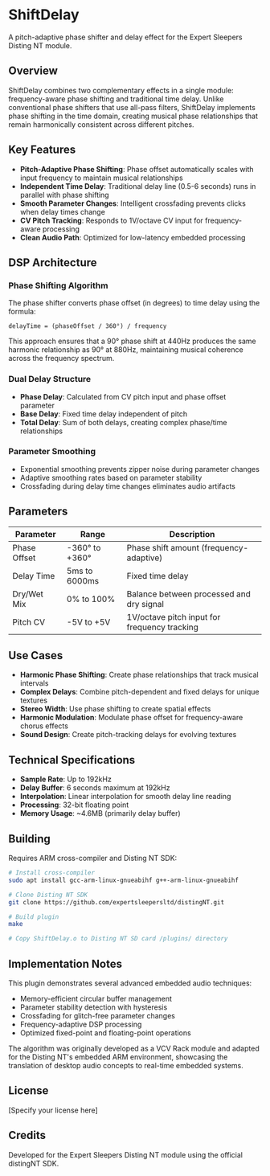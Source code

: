 # ShiftDelay

A pitch-adaptive phase shifter and delay effect for the Expert Sleepers Disting NT module.

## Overview

ShiftDelay combines two complementary effects in a single module: frequency-aware phase shifting and traditional time delay. Unlike conventional phase shifters that use all-pass filters, ShiftDelay implements phase shifting in the time domain, creating musical phase relationships that remain harmonically consistent across different pitches.

## Key Features

- **Pitch-Adaptive Phase Shifting**: Phase offset automatically scales with input frequency to maintain musical relationships
- **Independent Time Delay**: Traditional delay line (0.5-6 seconds) runs in parallel with phase shifting
- **Smooth Parameter Changes**: Intelligent crossfading prevents clicks when delay times change
- **CV Pitch Tracking**: Responds to 1V/octave CV input for frequency-aware processing
- **Clean Audio Path**: Optimized for low-latency embedded processing

## DSP Architecture

### Phase Shifting Algorithm
The phase shifter converts phase offset (in degrees) to time delay using the formula:
```
delayTime = (phaseOffset / 360°) / frequency
```

This approach ensures that a 90° phase shift at 440Hz produces the same harmonic relationship as 90° at 880Hz, maintaining musical coherence across the frequency spectrum.

### Dual Delay Structure
- **Phase Delay**: Calculated from CV pitch input and phase offset parameter
- **Base Delay**: Fixed time delay independent of pitch
- **Total Delay**: Sum of both delays, creating complex phase/time relationships

### Parameter Smoothing
- Exponential smoothing prevents zipper noise during parameter changes
- Adaptive smoothing rates based on parameter stability
- Crossfading during delay time changes eliminates audio artifacts

## Parameters

| Parameter | Range | Description |
|-----------|-------|-------------|
| Phase Offset | -360° to +360° | Phase shift amount (frequency-adaptive) |
| Delay Time | 5ms to 6000ms | Fixed time delay |
| Dry/Wet Mix | 0% to 100% | Balance between processed and dry signal |
| Pitch CV | -5V to +5V | 1V/octave pitch input for frequency tracking |

## Use Cases

- **Harmonic Phase Shifting**: Create phase relationships that track musical intervals
- **Complex Delays**: Combine pitch-dependent and fixed delays for unique textures
- **Stereo Width**: Use phase shifting to create spatial effects
- **Harmonic Modulation**: Modulate phase offset for frequency-aware chorus effects
- **Sound Design**: Create pitch-tracking delays for evolving textures

## Technical Specifications

- **Sample Rate**: Up to 192kHz
- **Delay Buffer**: 6 seconds maximum at 192kHz
- **Interpolation**: Linear interpolation for smooth delay line reading
- **Processing**: 32-bit floating point
- **Memory Usage**: ~4.6MB (primarily delay buffer)

## Building

Requires ARM cross-compiler and Disting NT SDK:

```bash
# Install cross-compiler
sudo apt install gcc-arm-linux-gnueabihf g++-arm-linux-gnueabihf

# Clone Disting NT SDK
git clone https://github.com/expertsleepersltd/distingNT.git

# Build plugin
make

# Copy ShiftDelay.o to Disting NT SD card /plugins/ directory
```

## Implementation Notes

This plugin demonstrates several advanced embedded audio techniques:
- Memory-efficient circular buffer management
- Parameter stability detection with hysteresis
- Crossfading for glitch-free parameter changes
- Frequency-adaptive DSP processing
- Optimized fixed-point and floating-point operations

The algorithm was originally developed as a VCV Rack module and adapted for the Disting NT's embedded ARM environment, showcasing the translation of desktop audio concepts to real-time embedded systems.

## License

[Specify your license here]

## Credits

Developed for the Expert Sleepers Disting NT module using the official distingNT SDK.